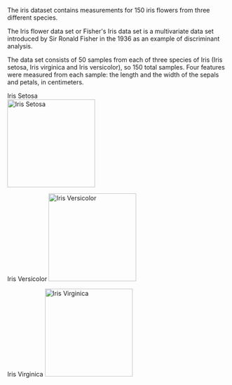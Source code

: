 The iris dataset contains measurements for 150 iris flowers from three different species.

The Iris flower data set or Fisher's Iris data set is a multivariate data set introduced by Sir Ronald Fisher in the 1936 as an example of discriminant analysis. 

The data set consists of 50 samples from each of three species of Iris (Iris setosa, Iris virginica and Iris versicolor), so 150 total samples. Four features were measured from each sample: the length and the width of the sepals and petals, in centimeters.

<div>
Iris Setosa 
</div>
<img width="200" alt="Iris Setosa" src="http://upload.wikimedia.org/wikipedia/commons/5/56/Kosaciec_szczecinkowaty_Iris_setosa.jpg">


Iris Versicolor
<img width="200" alt="Iris Versicolor" src="http://upload.wikimedia.org/wikipedia/commons/4/41/Iris_versicolor_3.jpg">

Iris Virginica
<img width="200" alt="Iris Virginica" src="http://upload.wikimedia.org/wikipedia/commons/9/9f/Iris_virginica.jpg">
